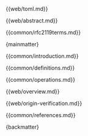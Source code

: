 {{web/toml.md}}

{{web/abstract.md}}

{{common/rfc2119terms.md}}

{mainmatter}

{{common/introduction.md}}

{{common/definitions.md}}

{{common/operations.md}}

{{web/overview.md}}

{{web/origin-verification.md}}

{{common/references.md}}

{backmatter}
